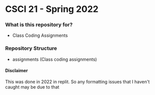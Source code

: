 # CSCI 21 - Spring 2022 #

### What is this repository for? ###

* Class Coding Assignments

### Repository Structure ###

* assignments    (Class coding assignments)

#### Disclaimer 
This was done in 2022 in replit. So any formatting issues that I haven't caught may be due to that
